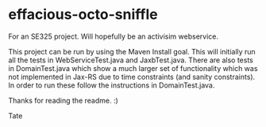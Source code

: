 # effacious-octo-sniffle
For an SE325 project. Will hopefully be an activisim webservice.

This project can be run by using the Maven Install goal. This will initially run all the tests in WebServiceTest.java and JaxbTest.java. There are also tests in DomainTest.java which show a much larger
set of functionality which was not implemented in Jax-RS due to time constraints (and sanity constraints). In order to run these follow the instructions in DomainTest.java.

Thanks for reading the readme. :)

Tate
